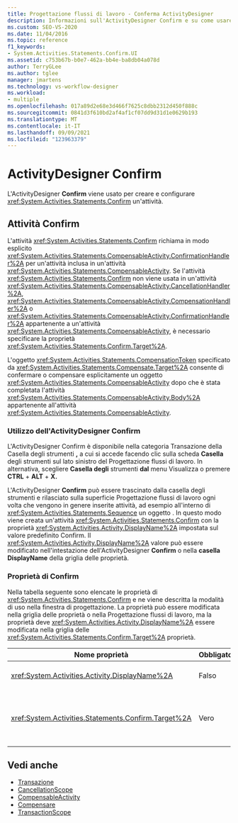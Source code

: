 ```yaml
---
title: Progettazione flussi di lavoro - Conferma ActivityDesigner
description: Informazioni sull'ActivityDesigner Confirm e su come usare questa finestra di progettazione per creare e configurare un'attività Confirm.
ms.custom: SEO-VS-2020
ms.date: 11/04/2016
ms.topic: reference
f1_keywords:
- System.Activities.Statements.Confirm.UI
ms.assetid: c753b67b-b0e7-462a-bb4e-ba8db04a078d
author: TerryGLee
ms.author: tglee
manager: jmartens
ms.technology: vs-workflow-designer
ms.workload:
- multiple
ms.openlocfilehash: 017a89d2e68e3d466f7625c8dbb2312d450f888c
ms.sourcegitcommit: 0841d3f610bd2af4af1cf07dd9d31d1e0629b193
ms.translationtype: MT
ms.contentlocale: it-IT
ms.lasthandoff: 09/09/2021
ms.locfileid: "123963379"
---
```

# <a name="confirm-activity-designer"></a>ActivityDesigner Confirm

L'ActivityDesigner **Confirm** viene usato per creare e configurare <xref:System.Activities.Statements.Confirm> un'attività.

## <a name="the-confirm-activity"></a>Attività Confirm
 L'attività <xref:System.Activities.Statements.Confirm> richiama in modo esplicito <xref:System.Activities.Statements.CompensableActivity.ConfirmationHandler%2A> per un'attività inclusa in un'attività <xref:System.Activities.Statements.CompensableActivity>. Se l'attività <xref:System.Activities.Statements.Confirm> non viene usata in un'attività <xref:System.Activities.Statements.CompensableActivity.CancellationHandler%2A>, <xref:System.Activities.Statements.CompensableActivity.CompensationHandler%2A> o <xref:System.Activities.Statements.CompensableActivity.ConfirmationHandler%2A> appartenente a un'attività <xref:System.Activities.Statements.CompensableActivity>, è necessario specificare la proprietà <xref:System.Activities.Statements.Confirm.Target%2A>.

 L'oggetto <xref:System.Activities.Statements.CompensationToken> specificato da <xref:System.Activities.Statements.Compensate.Target%2A> consente di confermare o compensare esplicitamente un oggetto <xref:System.Activities.Statements.CompensableActivity> dopo che è stata completata l'attività <xref:System.Activities.Statements.CompensableActivity.Body%2A> appartenente all'attività <xref:System.Activities.Statements.CompensableActivity>.

### <a name="using-the-confirm-activity-designer"></a>Utilizzo dell'ActivityDesigner Confirm
 L'ActivityDesigner Confirm è  disponibile nella categoria Transazione della Casella degli strumenti **,** a cui si accede facendo clic sulla scheda  **Casella** degli strumenti sul lato sinistro del Progettazione flussi di lavoro. In alternativa, scegliere **Casella degli** strumenti **dal** menu Visualizza o premere **CTRL** + **ALT** + **X.**

 L'ActivityDesigner **Confirm** può essere  trascinato dalla casella degli strumenti e rilasciato sulla superficie Progettazione flussi di lavoro ogni volta che vengono in genere inserite attività, ad esempio all'interno di <xref:System.Activities.Statements.Sequence> un oggetto . In questo modo viene creata un'attività <xref:System.Activities.Statements.Confirm> con la proprietà <xref:System.Activities.Activity.DisplayName%2A> impostata sul valore predefinito Confirm. Il <xref:System.Activities.Activity.DisplayName%2A> valore può essere modificato nell'intestazione dell'ActivityDesigner **Confirm** o nella **casella DisplayName** della griglia delle proprietà.

### <a name="the-confirm-properties"></a>Proprietà di Confirm
 Nella tabella seguente sono elencate le proprietà di <xref:System.Activities.Statements.Confirm> e ne viene descritta la modalità di uso nella finestra di progettazione. La proprietà può essere modificata nella griglia delle proprietà o nella Progettazione flussi di lavoro, ma la proprietà deve <xref:System.Activities.Activity.DisplayName%2A> essere modificata nella griglia delle <xref:System.Activities.Statements.Confirm.Target%2A> proprietà.

|Nome proprietà|Obbligatoria|Utilizzo|
|-|--------------|-|
|<xref:System.Activities.Activity.DisplayName%2A>|Falso|Specifica il nome descrittivo facoltativo dell'attività <xref:System.Activities.Statements.CancellationScope>. L'impostazione predefinita è Confirm.|
|<xref:System.Activities.Statements.Confirm.Target%2A>|Vero|Consente di specificare l'oggetto <xref:System.Activities.InArgument%601> che contiene l'oggetto <xref:System.Activities.Statements.CompensationToken> per questa attività <xref:System.Activities.Statements.Confirm>.|

## <a name="see-also"></a>Vedi anche

- [Transazione](../workflow-designer/transaction-activity-designers.md)
- [CancellationScope](../workflow-designer/cancellationscope-activity-designer.md)
- [CompensableActivity](../workflow-designer/compensableactivity-activity-designer.md)
- [Compensare](../workflow-designer/compensate-activity-designer.md)
- [TransactionScope](../workflow-designer/transactionscope-activity-designer.md)